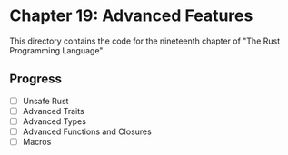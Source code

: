 # Chapter 19: Advanced Features

This directory contains the code for the nineteenth chapter of "The Rust
Programming Language".

## Progress

- [ ] Unsafe Rust
- [ ] Advanced Traits
- [ ] Advanced Types
- [ ] Advanced Functions and Closures
- [ ] Macros